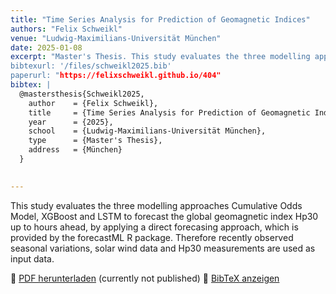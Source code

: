 ```yaml
---
title: "Time Series Analysis for Prediction of Geomagnetic Indices"
authors: "Felix Schweikl"
venue: "Ludwig-Maximilians-Universität München"
date: 2025-01-08
excerpt: "Master's Thesis. This study evaluates the three modelling approaches Cumulative Odds Model, XGBoost and LSTM to forecast the global geomagnetic index Hp30 up to hours ahead, using a direct forecasing approach, provided by the forecastML R package. 
bibtexurl: '/files/schweikl2025.bib'
paperurl: "https://felixschweikl.github.io/404"
bibtex: |
  @mastersthesis{Schweikl2025,
    author    = {Felix Schweikl},
    title     = {Time Series Analysis for Prediction of Geomagnetic Indices},
    year      = {2025},
    school    = {Ludwig-Maximilians-Universität München},
    type      = {Master's Thesis},
    address   = {München}
  }

    
---
```


This study evaluates the three modelling approaches Cumulative Odds Model, XGBoost and LSTM to forecast the global geomagnetic index Hp30 up to hours ahead, by applying a direct forecasing approach, which is provided by the forecastML R package. Therefore recently observed seasonal variations, solar wind data and Hp30 measurements are used as input data.


📄 [PDF herunterladen](/_pages/404.md)  (currently not published)
📜 [BibTeX anzeigen](/files/schweikl2025.bib)